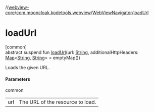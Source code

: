 //[webview-core](../../../index.md)/[com.mooncloak.kodetools.webview](../index.md)/[WebViewNavigator](index.md)/[loadUrl](load-url.md)

# loadUrl

[common]\
abstract suspend fun [loadUrl](load-url.md)(url: [String](https://kotlinlang.org/api/latest/jvm/stdlib/kotlin/-string/index.html), additionalHttpHeaders: [Map](https://kotlinlang.org/api/latest/jvm/stdlib/kotlin.collections/-map/index.html)&lt;[String](https://kotlinlang.org/api/latest/jvm/stdlib/kotlin/-string/index.html), [String](https://kotlinlang.org/api/latest/jvm/stdlib/kotlin/-string/index.html)&gt; = emptyMap())

Loads the given URL.

#### Parameters

common

| | |
|---|---|
| url | The URL of the resource to load. |
